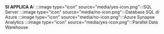 <Token>**SI APPLICA A:** :::image type="icon" source="media/yes-icon.png":::SQL Server :::image type="icon" source="media/no-icon.png":::Database SQL di Azure :::image type="icon" source="media/no-icon.png":::Azure Synapse Analytics :::image type="icon" source="media/yes-icon.png":::Parallel Data Warehouse</Token>
